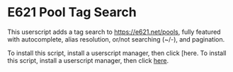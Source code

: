 # E621 Pool Tag Search

This userscript adds a tag search to https://e621.net/pools, fully featured with autocomplete, alias resolution, or/not searching (~/-), and pagination.

To install this script, install a userscript manager, then click [here.
To install this script, install a userscript manager, then click [here]().
